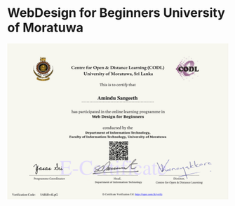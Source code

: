 # WebDesign for Beginners University of Moratuwa
![alt text](https://github.com/AstroXxD/WebDesign-for-Beginners-UoM/blob/main/Certificate/Web_Design_for_Beginners_E-Certificate-1.png)
